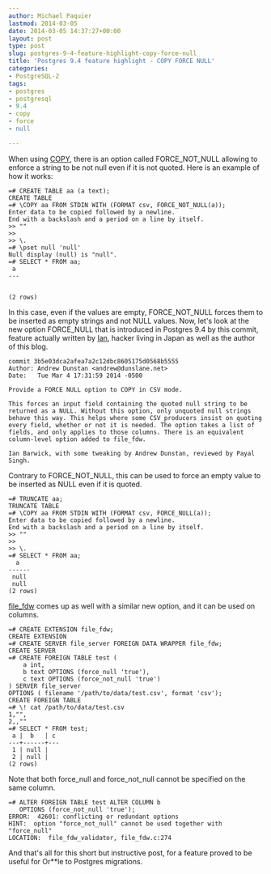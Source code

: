 ```yaml
---
author: Michael Paquier
lastmod: 2014-03-05
date: 2014-03-05 14:37:27+00:00
layout: post
type: post
slug: postgres-9-4-feature-highlight-copy-force-null
title: 'Postgres 9.4 feature highlight - COPY FORCE NULL'
categories:
- PostgreSQL-2
tags:
- postgres
- postgresql
- 9.4
- copy
- force
- null

---
```


When using [COPY](http://www.postgresql.org/docs/devel/static/sql-copy.html),
there is an option called FORCE_NOT_NULL allowing to enforce a string to be
not null even if it is not quoted. Here is an example of how it works:

    =# CREATE TABLE aa (a text);
    CREATE TABLE
    =# \COPY aa FROM STDIN WITH (FORMAT csv, FORCE_NOT_NULL(a));
    Enter data to be copied followed by a newline.
    End with a backslash and a period on a line by itself.
    >> ""
    >> 
    >> \.
    =# \pset null 'null'
    Null display (null) is "null".
    =# SELECT * FROM aa;
     a 
    ---
     
     
    (2 rows)

In this case, even if the values are empty, FORCE_NOT_NULL forces them to
be inserted as empty strings and not NULL values. Now, let's look at the
new option FORCE_NULL that is introduced in Postgres 9.4 by this commit,
feature actually written by [Ian](http://sql-info.de), hacker living in
Japan as well as the author of this blog.

    commit 3b5e03dca2afea7a2c12dbc8605175d0568b5555
    Author: Andrew Dunstan <andrew@dunslane.net>
    Date:   Tue Mar 4 17:31:59 2014 -0500

    Provide a FORCE NULL option to COPY in CSV mode.

    This forces an input field containing the quoted null string to be
    returned as a NULL. Without this option, only unquoted null strings
    behave this way. This helps where some CSV producers insist on quoting
    every field, whether or not it is needed. The option takes a list of
    fields, and only applies to those columns. There is an equivalent
    column-level option added to file_fdw.

    Ian Barwick, with some tweaking by Andrew Dunstan, reviewed by Payal
    Singh.

Contrary to FORCE_NOT_NULL, this can be used to force an empty value to
be inserted as NULL even if it is quoted.

    =# TRUNCATE aa;
    TRUNCATE TABLE
    =# \COPY aa FROM STDIN WITH (FORMAT csv, FORCE_NULL(a));
    Enter data to be copied followed by a newline.
    End with a backslash and a period on a line by itself.
    >> ""
    >> 
    >> \.
    =# SELECT * FROM aa;
      a   
    ------
     null
     null
    (2 rows)

[file\_fdw](http://www.postgresql.org/docs/devel/static/file-fdw.html) comes
up as well with a similar new option, and it can be used on columns.

    =# CREATE EXTENSION file_fdw;
    CREATE EXTENSION
    =# CREATE SERVER file_server FOREIGN DATA WRAPPER file_fdw;
    CREATE SERVER
    =# CREATE FOREIGN TABLE test (
        a int,
        b text OPTIONS (force_null 'true'),
        c text OPTIONS (force_not_null 'true')
    ) SERVER file_server
    OPTIONS ( filename '/path/to/data/test.csv', format 'csv');
    CREATE FOREIGN TABLE
    =# \! cat /path/to/data/test.csv
    1,"",
    2,,""
    =# SELECT * FROM test;
     a |  b   | c 
    ---+------+---
     1 | null | 
     2 | null | 
    (2 rows)

Note that both force_null and force_not_null cannot be specified on the same
column.

    =# ALTER FOREIGN TABLE test ALTER COLUMN b
       OPTIONS (force_not_null 'true');
    ERROR:  42601: conflicting or redundant options
    HINT:  option "force_not_null" cannot be used together with "force_null"
    LOCATION:  file_fdw_validator, file_fdw.c:274

And that's all for this short but instructive post, for a feature proved
to be useful for Or**le to Postgres migrations.
